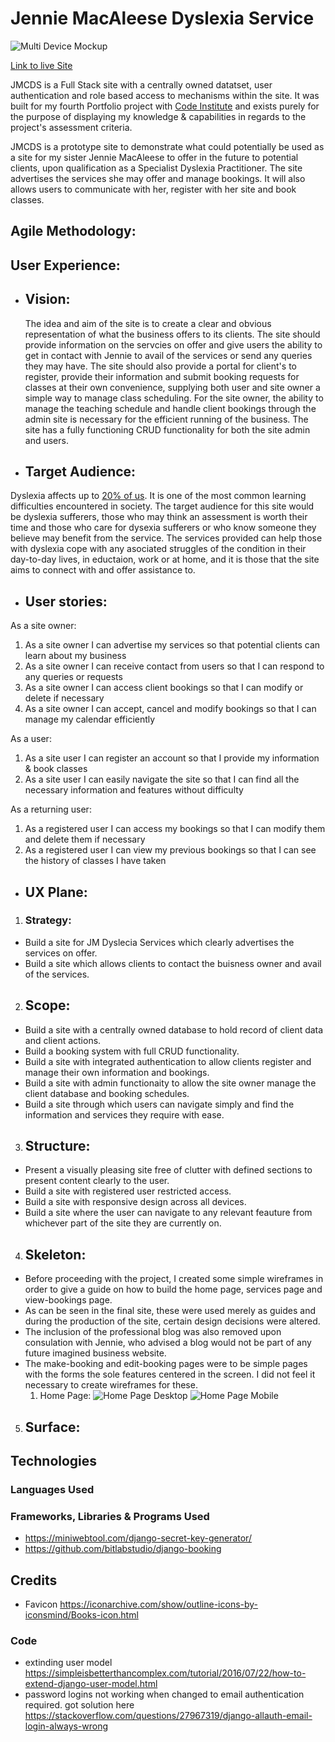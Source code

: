 # Jennie MacAleese Dyslexia Service

![Multi Device Mockup](documentation/readme/multi-device.PNG)

[Link to live Site](https://jmcds.herokuapp.com/)

JMCDS is a Full Stack site with a centrally owned datatset, user authentication and role based access to mechanisms within the site. It was built for my fourth Portfolio project with [Code Institute](https://codeinstitute.net/ie/) and exists purely for the purpose of displaying my knowledge & capabilities in regards to the project's assessment criteria.

JMCDS is a prototype site to demonstrate what could potentially be used as a site for my sister Jennie MacAleese to offer in the future to potential clients, upon qualification as a Specialist Dyslexia Practitioner. The site advertises the services she may offer and manage bookings. It will also allows users to communicate with her, register with her site and book classes.

## Agile Methodology:

## User Experience:

 * ## Vision:
    The idea and aim of the site is to create a clear and obvious representation of what the business offers to its clients. The site should provide information on the servcies on offer and give users the ability to get in contact with Jennie to avail of the services or send any queries they may have.
    The site should also provide a portal for client's to register, provide their information and submit booking requests for classes at their own convenience, supplying both user and site owner a simple way to manage class scheduling.
    For the site owner, the ability to manage the teaching schedule and handle client bookings through the admin site is necessary for the efficient running of the business. The site has a fully functioning CRUD functionality for both the site admin and users.
 * ## Target Audience:
  Dyslexia affects up to [20% of us](https://dyslexia.yale.edu/dyslexia/dyslexia-faq/). It is one of the most common learning difficulties encountered in society. The target audience for this site would be dyslexia sufferers, those who may think an assessment is worth their time and those who care for dysexia sufferers or who know someone they believe may benefit from the service. 
  The services provided can help those with dyslexia cope with any asociated struggles of the condition in their day-to-day lives, in eductaion, work or at home, and it is those that the site aims to connect with and offer assistance to.
  
  * ## User stories:
  As a site owner:
  1. As a site owner I can advertise my services so that potential clients can learn about my business
  2. As a site owner I can receive contact from users so that I can respond to any queries or requests
  3. As a site owner I can access client bookings so that I can modify or delete if necessary
  4. As a site owner I can accept, cancel and modify bookings so that I can manage my calendar efficiently
  
  As a user:
  1. As a site user I can register an account so that I provide my information & book classes
  2. As a site user I can easily navigate the site so that I can find all the necessary information and features without difficulty
  
  As a returning user:
  1. As a registered user I can access my bookings so that I can modify them and delete them if necessary
  2. As a registered user I can view my previous bookings so that I can see the history of classes I have taken  
 
 * ## UX Plane:
1. ### Strategy:
  - Build a site for JM Dyslecia Services which clearly advertises the services on offer.
  - Build a site which allows clients to contact the buisness owner and avail of the services.
2. ## Scope:
  - Build a site with a centrally owned database to hold record of client data and client actions.
  - Build a booking system with full CRUD functionality.
  - Build a site with integrated authentication to allow clients register and manage their own information and bookings.
  - Build a site with admin functionaity to allow the site owner manage the client database and booking schedules.
  - Build a site through which users can navigate simply and find the information and services they require with ease.
3. ## Structure:
  - Present a visually pleasing site free of clutter with defined sections to present content clearly to the user.
  - Build a site with registered user restricted access.
  - Build a site with responsive design across all devices.
  - Build a site where the user can navigate to any relevant feauture from whichever part of the site they are currently on.
4. ## Skeleton:
  - Before proceeding with the project, I created some simple wireframes in order to give a guide on how to build the home page, services page and view-bookings page.
  - As can be seen in the final site, these were used merely as guides and during the production of the site, certain design decisions were altered.
  - The inclusion of the professional blog was also removed upon consulation with Jennie, who advised a blog would not be part of any future imagined business website.
  - The make-booking and edit-booking pages were to be simple pages with the forms the sole features centered in the screen. I did not feel it necessary to create wireframes for these.
    1. Home Page: 
    ![Home Page Desktop](documentation/readme/wireframes/home-page-desktop.PNG)
    ![Home Page Mobile](documentation/readme/wireframes/home-page-mobile.PNG)
 
5. ## Surface:
  

  
## Technologies

### Languages Used

### Frameworks, Libraries & Programs Used

- https://miniwebtool.com/django-secret-key-generator/
- https://github.com/bitlabstudio/django-booking

## Credits

- Favicon https://iconarchive.com/show/outline-icons-by-iconsmind/Books-icon.html

### Code
- extinding user model https://simpleisbetterthancomplex.com/tutorial/2016/07/22/how-to-extend-django-user-model.html
- password logins not working when changed to email authentication required. got solution here https://stackoverflow.com/questions/27967319/django-allauth-email-login-always-wrong
